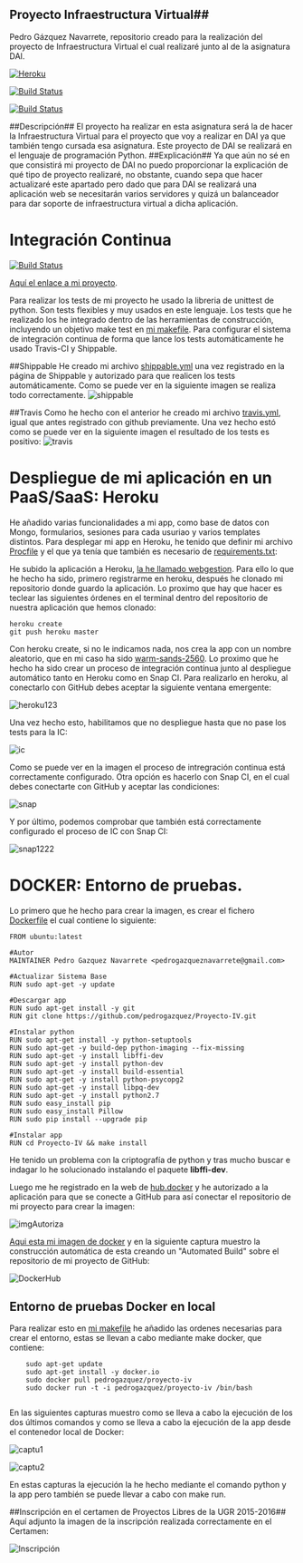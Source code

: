 ## Proyecto Infraestructura Virtual##
Pedro Gázquez Navarrete, repositorio creado para la realización del proyecto de Infraestructura Virtual el cual realizaré junto al de la asignatura DAI.

[![Heroku](https://www.herokucdn.com/deploy/button.png)](https://webgestion.herokuapp.com/)

[![Build Status](https://snap-ci.com/pedrogazquez/Proyecto-IV/branch/master/build_image)](https://snap-ci.com/pedrogazquez/Proyecto-IV/branch/master)

[![Build Status](https://travis-ci.org/pedrogazquez/Proyecto-IV.svg?branch=master)](https://travis-ci.org/pedrogazquez/Proyecto-IV)

##Descripción##
El proyecto ha realizar en esta asignatura será la de hacer la Infraestructura Virtual para el proyecto que voy a realizar en DAI ya que también tengo cursada esa asignatura. Este proyecto de DAI se realizará en el lenguaje de programación Python.
##Explicación##
Ya que aún no sé en que consistirá mi proyecto de DAI no puedo proporcionar la explicación de qué tipo de proyecto realizaré, no obstante, cuando sepa que hacer actualizaré este apartado pero dado que para DAI se realizará una aplicación web se necesitarán varios servidores y quizá un balanceador para dar soporte de infraestructura virtual a dicha aplicación.


# Integración Continua

[![Build Status](https://travis-ci.org/pedrogazquez/Proyecto-IV.svg?branch=master)](https://travis-ci.org/pedrogazquez/Proyecto-IV)

[Aquí el enlace a mi proyecto](https://github.com/pedrogazquez/Proyecto-IV). 


Para realizar los tests de mi proyecto he usado la libreria de unittest de python. Son tests flexibles y muy usados en este lenguaje. Los tests que he realizado los he integrado dentro de las herramientas de construcción, incluyendo un objetivo make test en [mi makefile](https://github.com/pedrogazquez/Proyecto-IV/blob/master/makefile). Para configurar el sistema de integración continua de forma que lance los tests automáticamente he usado Travis-CI y Shippable.

##Shippable
He creado mi archivo [shippable.yml](https://github.com/pedrogazquez/Proyecto-IV/blob/master/shippable.yml) una vez registrado en la página de Shippable y autorizado para que realicen los tests automáticamente. Como se puede ver en la siguiente imagen se realiza todo correctamente.
![shippable](http://i1042.photobucket.com/albums/b422/Pedro_Gazquez_Navarrete/ship_zpskdghgjx4.png)


##Travis
Como he hecho con el anterior he creado mi archivo [travis.yml](https://github.com/pedrogazquez/Proyecto-IV/blob/master/.travis.yml), igual que antes registrado con github previamente. Una vez hecho estó como se puede ver en la siguiente imagen el resultado de los tests es positivo:
![travis](http://i1042.photobucket.com/albums/b422/Pedro_Gazquez_Navarrete/trav_zpshehbyrb0.png)

# Despliegue de mi aplicación en un PaaS/SaaS: Heroku
He añadido varias funcionalidades a mi app, como base de datos con Mongo, formularios, sesiones para cada usuriao y varios templates distintos. Para desplegar mi app en Heroku, he tenido que definir mi archivo [Procfile](https://github.com/pedrogazquez/Proyecto-IV/blob/master/Procfile) y el que ya tenía que también es necesario de [requirements.txt](https://github.com/pedrogazquez/Proyecto-IV/blob/master/requirements.txt):

He subido la aplicación a Heroku, [la he llamado webgestion](https://webgestion.herokuapp.com/). Para ello lo que he hecho ha sido, primero registrarme en heroku, después he clonado mi repositorio donde guardo la aplicación. Lo proximo que hay que hacer es teclear las siguientes órdenes en el terminal dentro del repositorio de nuestra aplicación que hemos clonado:
```
heroku create
git push heroku master
```
Con heroku create, si no le indicamos nada, nos crea la app con un nombre aleatorio, que en mi caso ha sido [warm-sands-2560](https://warm-sands-2560.herokuapp.com/).
Lo proximo que he hecho ha sido crear un proceso de integración contínua junto al despliegue automático tanto en Heroku como en Snap CI. Para realizarlo en heroku, al conectarlo con GitHub debes aceptar la siguiente ventana emergente:

![heroku123](http://i1042.photobucket.com/albums/b422/Pedro_Gazquez_Navarrete/Captura%20de%20pantalla%20de%202015-11-16%20005315_zpssvdmjoei.png)

Una vez hecho esto, habilitamos que no despliegue hasta que no pase los tests para la IC:

![ic](http://i1042.photobucket.com/albums/b422/Pedro_Gazquez_Navarrete/Captura%20de%20pantalla%20de%202015-11-16%20005451_zpsca57kxdz.png)

Como se puede ver en la imagen el proceso de intregración continua está correctamente configurado.
Otra opción es hacerlo con Snap CI, en el cual debes conectarte con GitHub y aceptar las condiciones:

![snap](http://i1042.photobucket.com/albums/b422/Pedro_Gazquez_Navarrete/Captura%20de%20pantalla%20de%202015-11-16%20003846_zpspefwdnws.png)

Y por último, podemos comprobar que también está correctamente configurado el proceso de IC con Snap CI:

![snap1222](http://i1042.photobucket.com/albums/b422/Pedro_Gazquez_Navarrete/Captura%20de%20pantalla%20de%202015-11-16%20004423_zpsqfhzcdku.png)

# DOCKER: Entorno de pruebas.

Lo primero que he hecho para crear la imagen, es crear el fichero [Dockerfile](https://github.com/pedrogazquez/Proyecto-IV/blob/master/Dockerfile) el cual contiene lo siguiente:
```
FROM ubuntu:latest

#Autor
MAINTAINER Pedro Gazquez Navarrete <pedrogazqueznavarrete@gmail.com>

#Actualizar Sistema Base
RUN sudo apt-get -y update

#Descargar app
RUN sudo apt-get install -y git
RUN git clone https://github.com/pedrogazquez/Proyecto-IV.git

#Instalar python
RUN sudo apt-get install -y python-setuptools
RUN sudo apt-get -y build-dep python-imaging --fix-missing
RUN sudo apt-get -y install libffi-dev
RUN sudo apt-get -y install python-dev
RUN sudo apt-get -y install build-essential
RUN sudo apt-get -y install python-psycopg2
RUN sudo apt-get -y install libpq-dev
RUN sudo apt-get -y install python2.7
RUN sudo easy_install pip
RUN sudo easy_install Pillow
RUN sudo pip install --upgrade pip

#Instalar app
RUN cd Proyecto-IV && make install
```
He tenido un problema con la criptografía de python y tras mucho buscar e indagar lo he solucionado instalando el paquete **libffi-dev**.

Luego me he registrado en la web de [hub.docker](https://hub.docker.com/) y he autorizado a la aplicación para que se conecte a GitHub para así conectar el repositorio de mi proyecto para crear la imagen:

![imgAutoriza](http://i1042.photobucket.com/albums/b422/Pedro_Gazquez_Navarrete/Captura%20de%20pantalla%20de%202015-12-05%20135317_zpsjamrchxm.png)

[Aqui esta mi imagen de docker](https://hub.docker.com/r/pedrogazquez/proyecto-iv/) y en la siguiente captura muestro la construcción automática de esta creando un "Automated Build" sobre el repositorio de mi proyecto de GitHub:

![DockerHub](http://i1042.photobucket.com/albums/b422/Pedro_Gazquez_Navarrete/Captura%20de%20pantalla%20de%202015-12-10%20133939_zpsxdwwnyfs.png)

## Entorno de pruebas Docker en local

Para realizar esto en [mi makefile](https://github.com/pedrogazquez/Proyecto-IV/blob/master/Makefile) he añadido las ordenes necesarias para crear el entorno, estas se llevan a cabo mediante make docker, que contiene:

```
	sudo apt-get update
 	sudo apt-get install -y docker.io
 	sudo docker pull pedrogazquez/proyecto-iv
 	sudo docker run -t -i pedrogazquez/proyecto-iv /bin/bash
 	
```

En las siguientes capturas muestro como se lleva a cabo la ejecución de los dos últimos comandos y como se lleva a cabo la ejecución de la app desde el contenedor local de Docker:

![captu1](http://i1042.photobucket.com/albums/b422/Pedro_Gazquez_Navarrete/Captura%20de%20pantalla%20de%202015-12-10%20143906_zpsyzjp3w8p.png)

![captu2](http://i1042.photobucket.com/albums/b422/Pedro_Gazquez_Navarrete/Captura%20de%20pantalla%20de%202015-12-10%20143906_zpsyzjp3w8p.png)

En estas capturas la ejecución la he hecho mediante el comando python y la app pero también se puede llevar a cabo con make run.

##Inscripción en el certamen de Proyectos Libres de la UGR 2015-2016##
Aquí adjunto la imagen de la inscripción realizada correctamente en el Certamen:

![Inscripción](http://i1042.photobucket.com/albums/b422/Pedro_Gazquez_Navarrete/InscripcionUGR_zpsgkjszv6h.png)

